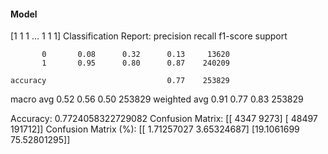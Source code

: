 #### Model
[1 1 1 ... 1 1 1]
Classification Report:
              precision    recall  f1-score   support

           0       0.08      0.32      0.13     13620
           1       0.95      0.80      0.87    240209

    accuracy                           0.77    253829
   macro avg       0.52      0.56      0.50    253829
weighted avg       0.91      0.77      0.83    253829

Accuracy: 0.7724058322729082
Confusion Matrix:
[[  4347   9273]
 [ 48497 191712]]
Confusion Matrix (%):
[[ 1.71257027  3.65324687]
 [19.1061699  75.52801295]]
